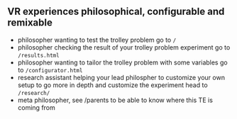 VR experiences philosophical, configurable and remixable
------------

- philosopher wanting to test the trolley problem go to `/`
- philosopher checking the result of your trolley problem experiment go to `/results.html`
- philosopher wanting to tailor the trolley problem with some variables go to `/configurator.html`
- research assistant helping your lead philospher to customize your own setup to go more in depth and customize the experiment head to `/research/`
- meta philosopher, see /parents to be able to know where this TE is coming from